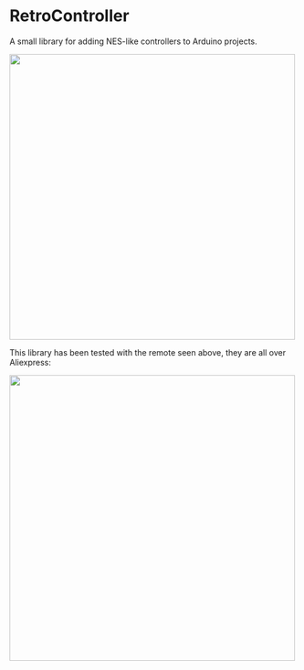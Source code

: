 # RetroController

A small library for adding NES-like controllers to Arduino projects. 

<img src="https://user-images.githubusercontent.com/47477832/211208584-16ec825f-25d0-44ee-87a5-e9c6302e031c.jpg" width="500">

This library has been tested with the remote seen above, they are all over Aliexpress:

<img src="https://user-images.githubusercontent.com/47477832/211208579-518e48d8-6d0e-473a-8281-deac00ae52da.jpg" width="500">
